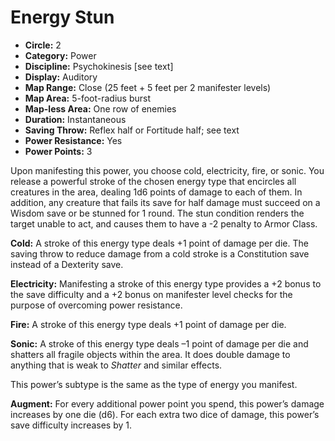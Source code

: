 # Energy Stun

- **Circle:** 2
- **Category:** Power
- **Discipline:** Psychokinesis [see text]
- **Display:** Auditory
- **Map Range:** Close (25 feet + 5 feet per 2 manifester levels)
- **Map Area:** 5-foot-radius burst
- **Map-less Area:** One row of enemies
- **Duration:** Instantaneous
- **Saving Throw:** Reflex half or Fortitude half; see text
- **Power Resistance:** Yes
- **Power Points:** 3

Upon manifesting this power, you choose cold, electricity, fire, or sonic. You release a powerful stroke of the chosen energy type that encircles all creatures in the area, dealing 1d6 points of damage to each of them. In addition, any creature that fails its save for half damage must succeed on a Wisdom save or be stunned for 1 round. The stun condition renders the target unable to act, and causes them to have a -2 penalty to Armor Class.

**Cold:** A stroke of this energy type deals +1 point of damage per die. The saving throw to reduce damage from a cold stroke is a Constitution save instead of a Dexterity save.

**Electricity:** Manifesting a stroke of this energy type provides a +2 bonus to the save difficulty and a +2 bonus on manifester level checks for the purpose of overcoming power resistance.

**Fire:** A stroke of this energy type deals +1 point of damage per die. 

**Sonic:** A stroke of this energy type deals –1 point of damage per die and shatters all fragile objects within the area. It does double damage to anything that is weak to *Shatter* and similar effects.

This power’s subtype is the same as the type of energy you manifest. 

**Augment:** For every additional power point you spend, this power’s damage increases by one die (d6). For each extra two dice of damage, this power’s save difficulty increases by 1. 
